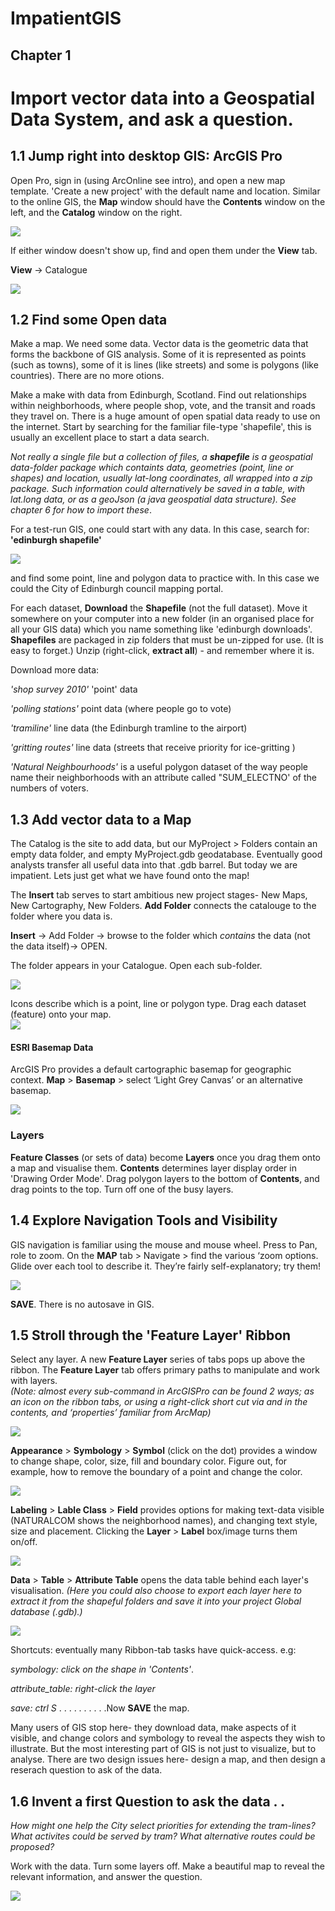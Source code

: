 # ImpatientGIS

## Chapter 1
# Import vector data into a Geospatial Data System, and ask a question.

## 1.1 Jump right into desktop GIS: ArcGIS Pro

Open Pro, sign in (using ArcOnline see intro), and open a new map template. 'Create a new project' with the default name and location. Similar to the online GIS, the **Map** window should have the **Contents** window on the left, and the **Catalog** window on the right.

![](./SHOTS1/1b_empty.jpg)

If either window doesn't show up, find and open them under the **View** tab.

**View** -> Catalogue

![](./SHOTS1/1b_catalogue.jpg)

## 1.2 Find some Open data

Make a map. We need some data.
Vector data is the geometric data that forms the backbone of GIS analysis. Some of it is represented as points (such as towns), some of it is lines (like streets) and some is polygons (like countries). There are no more otions.

Make a make with data from Edinburgh, Scotland. Find out relationships within neighborhoods, where people shop, vote, and the transit and roads they travel on.  There is a huge amount of open spatial data ready to use on the internet. Start by searching for the familiar file-type 'shapefile', this is usually an excellent place to start a data search. 

*Not really a single file but a collection of files, a **shapefile** is a geospatial data-folder package which containts data, geometries (point, line or shapes) and location, usually lat-long coordinates, all wrapped into a zip package. Such information could alternatively be saved in a table, with lat.long data, or as a geoJson (a java geospatial data structure). See chapter 6 for how to import these*.  

For a test-run GIS, one could start with any data. In this case, search for:
**'edinburgh shapefile'**

![](SHOTS1/edinShape.png)

and find some point, line and polygon data to practice with. In this case we could the City of Edinburgh council mapping portal. 

For each dataset, **Download** the **Shapefile** (not the full dataset). Move it somewhere on your computer into a new folder (in an organised place for all your GIS data) which you name something like 'edinburgh downloads'. **Shapefiles** are packaged in zip folders that must be un-zipped for use. (It is easy to forget.) Unzip (right-click, **extract all**) - and remember where it is.

Download more data:

*'shop survey 2010'* 'point' data  

*'polling stations'*  point data (where people go to vote) 

*'tramiline'* line data (the Edinburgh tramline to the airport)

*'gritting routes'* line data (streets that receive priority for ice-gritting )

*'Natural Neighbourhoods'* is a useful polygon dataset of the way people name their neighborhoods with an attribute called "SUM_ELECTNO' of the numbers of voters. 

## 1.3 Add vector data to a Map

The Catalog is the site to add data, but our MyProject > Folders contain an empty data folder, and empty MyProject.gdb geodatabase.  Eventually good analysts transfer all useful data into that .gdb barrel. But today we are impatient. Lets just get what we have found onto the map! 

The **Insert** tab serves to start ambitious new project stages- New Maps, New Cartography, New Folders. 
 **Add Folder** connects the catalouge to the folder where you data is. 

**Insert** -> Add Folder -> browse to the folder which *contains* the data (not the data itself)-> OPEN. 

The folder appears in your Catalogue. Open each sub-folder.

![](SHOTS1/dataList.png)

Icons describe which is a point, line or polygon type.  Drag each dataset (feature) onto your map.  
![](SHOTS1/ScreenAdd.png)

#### ESRI Basemap Data
ArcGIS Pro provides a default cartographic basemap for geographic context.   **Map**  > **Basemap** >  select ‘Light Grey Canvas’ or an alternative basemap.

![](SHOTS1/basemap.png) 

### Layers 
**Feature Classes** (or sets of data) become **Layers** once you drag them onto a map and visualise them. **Contents** determines layer display order in 'Drawing Order Mode'.  Drag polygon layers to the bottom of **Contents**, and drag points to the top. Turn off one of the busy layers. 

## 1.4 Explore Navigation Tools and Visibility 
GIS navigation is familiar using the mouse and mouse wheel.  Press to Pan, role to zoom. On the **MAP** tab > Navigate > find the various ‘zoom options.  Glide over each tool to describe it.  They’re fairly self-explanatory; try them!

![](SHOTS1/explore.png) 

**SAVE**. There is no autosave in GIS.

## 1.5 Stroll through the 'Feature Layer' Ribbon

Select any layer.  A new **Feature Layer** series of tabs pops up above the ribbon. The **Feature Layer** tab offers primary paths to manipulate and work with layers.  
*(Note: almost every sub-command in ArcGISPro can be found 2 ways; as an icon on the ribbon tabs, or using a right-click short cut via and in the contents, and ‘properties’ familiar from ArcMap)*

![](SHOTS1/FeatureLayer.png)

**Appearance** > **Symbology** > **Symbol** (click on the dot) provides a window to change shape, color, size, fill and boundary color. Figure out, for example, how to remove the boundary of a point and change the color.

![](SHOTS1/ChangeColor.png)

**Labeling** > **Lable Class** > **Field** provides options for making text-data visible (NATURALCOM shows the neighborhood names), and changing text style, size and placement. Clicking the **Layer** > **Label** box/image turns them on/off.

![](SHOTS1/AddLables.png)

**Data** > **Table** > **Attribute  Table** opens the data table behind each layer's visualisation. *(Here you could also choose to export each layer here to extract it from the shapeful folders and save it into your project Global database (.gdb).)*

![](SHOTS1/DataAttribute.png)

Shortcuts: eventually many Ribbon-tab tasks have quick-access. e.g:

*symbology: click on the shape in 'Contents'*. 

*attribute_table: right-click the layer*

*save: ctrl S*   . . . . . . . . . .Now **SAVE** the map.

Many users of GIS stop here- they download data, make aspects of it visible, and change colors and symbology to reveal the aspects they wish to illustrate. But the most interesting part of GIS is not just to visualize, but to analyse. There are two design issues here- design a map, and then design a reserach question to ask of the data. 

## 1.6 Invent a first Question to ask the data . .

*How might one help the City select priorities for extending the tram-lines? What activites could be served by tram? What alternative routes could be proposed?*

Work with the data. Turn some layers off. Make a beautiful map to reveal the relevant information, and answer the question. 

![](SHOTS1/TramLine.png)